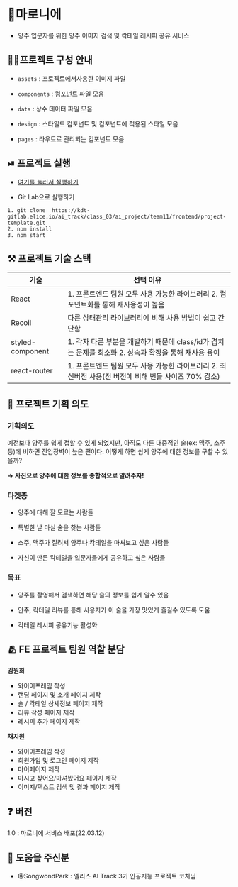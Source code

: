 # 🍹마로니에
- 양주 입문자를 위한 양주 이미지 검색 및 칵테일 레시피 공유 서비스


## 🙋‍♀️프로젝트 구성 안내

* `assets` : 
 프로젝트에서사용한 이미지 파일  

* `components` : 컴포넌트 파일 모음
* `data` : 상수 데이터 파일 모음
* `design` : 스타일드 컴포넌트 및 컴포넌트에 적용된 스타일 모음
* `pages` : 라우트로 관리되는 컴포넌트 모음

##  ⏯ 프로젝트 실행
-  [여기를 눌러서 실행하기](http://elice-kdt-ai-3rd-team11.elicecoding.com/)   

-  Git Lab으로 실행하기
```
1. git clone  https://kdt-gitlab.elice.io/ai_track/class_03/ai_project/team11/frontend/project-template.git
2. npm install
3. npm start
```

  




## ⚒️ 프로젝트 기술 스택 



| 기술 | 선택 이유 
| --- | --- |
| React| 1. 프론트엔드 팀원 모두 사용 가능한 라이브러리 2. 컴포넌트화를 통해 재사용성이 높음|
| Recoil | 다른 상태관리 라이브러리에 비해 사용 방법이 쉽고 간단함 | 
| styled-component | 1. 각자 다른 부분을 개발하기 때문에 class/id가 겹치는 문제를 최소화   2. 상속과 확장을 통해 재사용 용이 | 
| react-router | 1. 프론트엔드 팀원 모두 사용 가능한 라이브러리 2. 최신버전 사용(전 버전에 비해 번들 사이즈 70% 감소) | 





## 📝 프로젝트 기획 의도

### 기획의도

예전보다 양주를 쉽게 접할 수 있게 되었지만, 아직도 다른 대중적인 술(ex: 맥주, 소주 등)에 비하면 진입장벽이 높은 편이다. 어떻게 하면 쉽게 양주에 대한 정보를 구할 수 있을까?

**→ 사진으로  양주에 대한 정보를 종합적으로 알려주자!**

### 타겟층

- 양주에 대해 잘 모르는 사람들
- 특별한 날 마실 술을 찾는 사람들
- 소주, 맥주가 질려서 양주나 칵테일을 마셔보고 싶은 사람들

- 자신이 만든 칵테일을 입문자들에게 공유하고 싶은 사람들

### 목표

- 양주를 촬영해서 검색하면 해당 술의 정보를 쉽게 알수 있음

 - 안주, 칵테일 리뷰를 통해 사용자가 이 술을 가장 맛있게 즐길수 있도록 도움
- 칵테일 레시피 공유기능 활성화


## 🫂 FE 프로젝트 팀원 역할 분담
**김원희**
- 와이어프레임 작성
- 랜딩 페이지 및 소개 페이지 제작
- 술 / 칵테일 상세정보 페이지 제작
- 리뷰 작성 페이지 제작
- 레시피 추가 페이지 제작

**채지원**
- 와이어프레임 작성
- 회원가입 및 로그인 페이지 제작
- 마이페이지 제작
- 마시고 싶어요/마셔봤어요 페이지 제작
- 이미지/텍스트 검색 및 결과 페이지 제작




## ❓ 버전
1.0 : 마로니에 서비스 배포(22.03.12)

## 🤗 도움을 주신분
- @SongwondPark : 엘리스 AI Track 3기 인공지능 프로젝트 코치님
